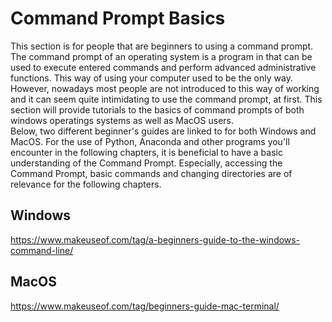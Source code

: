 # Command Prompt Basics

This section is for people that are beginners to using a command prompt. The command prompt of an operating system is a program in that can be used to execute entered commands and perform advanced administrative functions. This way of using your computer used to be the only way. However, nowadays most people are not introduced to this way of working and it can seem quite intimidating to use the command prompt, at first. This section will provide tutorials to the basics of command prompts of both windows operatings systems as well as MacOS users.<br>
Below, two different beginner's guides are linked to for both Windows and MacOS. For the use of Python, Anaconda and other programs you'll encounter in the following chapters, it is beneficial to have a basic understanding of the Command Prompt. Especially, accessing the Command Prompt, basic commands and changing directories are of relevance for the following chapters.

## Windows

https://www.makeuseof.com/tag/a-beginners-guide-to-the-windows-command-line/

## MacOS

https://www.makeuseof.com/tag/beginners-guide-mac-terminal/


```python

```
